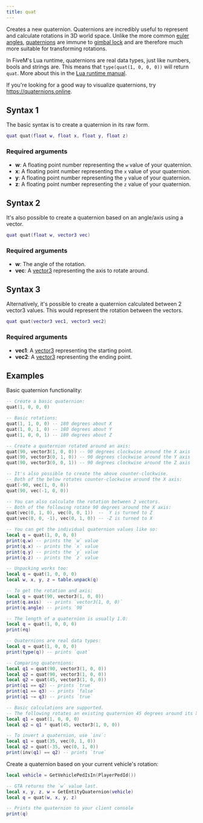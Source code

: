 ```yaml
---
title: quat
---
```


Creates a new quaternion. Quaternions are incredibly useful to represent and calculate rotations in 3D world space.
Unlike the more common [euler angles][wiki-euler], [quaternions][wiki-quats] are immune to [gimbal lock][wiki-gimbal]
and are therefore much more suitable for transforming rotations.

In FiveM's Lua runtime, quaternions are real data types, just like numbers, bools and strings are.
This means that `type(quat(1, 0, 0, 0))` will return `quat`. More about this in the [Lua runtime manual][lua-runtime].

If you're looking for a good way to visualize quaternions, try <https://quaternions.online>.

Syntax 1
--------
The basic syntax is to create a quaternion in its raw form.

```lua
quat quat(float w, float x, float y, float z)
```

### Required arguments
- **w**: A floating point number representing the `w` value of your quaternion.
- **x**: A floating point number representing the `x` value of your quaternion.
- **y**: A floating point number representing the `y` value of your quaternion.
- **z**: A floating point number representing the `z` value of your quaternion.

Syntax 2
--------
It's also possible to create a quaternion based on an angle/axis using a vector.

```lua
quat quat(float w, vector3 vec)
```

### Required arguments
- **w**: The angle of the rotation.
- **vec**: A [vector3][vec3] representing the axis to rotate around.

Syntax 3
--------
Alternatively, it's possible to create a quaternion calculated between 2 vector3 values. This would represent the
rotation between the vectors.

```lua
quat quat(vector3 vec1, vector3 vec2)
```

### Required arguments
- **vec1**: A [vector3][vec3] representing the starting point.
- **vec2**: A [vector3][vec3] representing the ending point.

Examples
--------

Basic quaternion functionality:
```lua
-- Create a basic quaternion:
quat(1, 0, 0, 0)

-- Basic rotations:
quat(1, 1, 0, 0) -- 180 degrees about X
quat(1, 0, 1, 0) -- 180 degrees about Y
quat(1, 0, 0, 1) -- 180 degrees about Z

-- Create a quaternion rotated around an axis:
quat(90, vector3(1, 0, 0)) -- 90 degrees clockwise around the X axis
quat(90, vector3(0, 1, 0)) -- 90 degrees clockwise around the Y axis
quat(90, vector3(0, 0, 1)) -- 90 degrees clockwise around the Z axis

-- It's also possible to create the above counter-clockwise.
-- Both of the below rotates counter-clockwise around the X axis:
quat(-90, vec(1, 0, 0))
quat(90, vec(-1, 0, 0))

-- You can also calculate the rotation between 2 vectors.
-- Both of the following rotate 90 degrees around the X axis:
quat(vec(0, 1, 0), vec(0, 0, 1))  --  Y is turned to Z
quat(vec(0, 0, -1), vec(0, 1, 0)) -- -Z is turned to X

-- You can get the individual quaternion values like so:
local q = quat(1, 0, 0, 0)
print(q.w) -- prints the `w` value
print(q.x) -- prints the `x` value
print(q.y) -- prints the `y` value
print(q.z) -- prints the `z` value

-- Unpacking works too:
local q = quat(1, 0, 0, 0)
local w, x, y, z = table.unpack(q)

-- To get the rotation and axis:
local q = quat(90, vector3(1, 0, 0))
print(q.axis)  -- prints `vector3(1, 0, 0)`
print(q.angle) -- prints `90`

-- The length of a quaternion is usually 1.0:
local q = quat(1, 0, 0, 0)
print(#q)

-- Quaternions are real data types:
local q = quat(1, 0, 0, 0)
print(type(q)) -- prints `quat`

-- Comparing quaternions:
local q1 = quat(90, vector3(1, 0, 0))
local q2 = quat(90, vector3(1, 0, 0))
local q2 = quat(45, vector3(1, 0, 0))
print(q1 == q2) -- prints `true`
print(q1 == q3) -- prints `false`
print(q1 ~= q3) -- prints `true`

-- Basic calculations are supported.
-- The following rotates an existing quaternion 45 degrees around its X axis:
local q1 = quat(1, 0, 0, 0)
local q2 = q1 * quat(45, vector3(1, 0, 0))

-- To invert a quaternion, use `inv`:
local q1 = quat(35, vec(0, 1, 0))
local q2 = quat(-35, vec(0, 1, 0))
print(inv(q1) == q2) -- prints `true`
```

Create a quaternion based on your current vehicle's rotation:
```lua
local vehicle = GetVehiclePedIsIn(PlayerPedId())

-- GTA returns the `w` value last.
local x, y, z, w = GetEntityQuaternion(vehicle)
local q = quat(w, x, y, z)

-- Prints the quaternion to your client console
print(q)
```

[lua-runtime]: /docs/scripting-manual/runtimes/lua
[vec3]: /docs/scripting-reference/runtimes/lua/functions/vector3
[wiki-euler]: https://en.wikipedia.org/wiki/Euler_angles
[wiki-quats]: https://en.wikipedia.org/wiki/Quaternion
[wiki-gimbal]: https://en.wikipedia.org/wiki/Gimbal_lock
